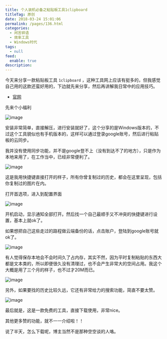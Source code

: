 ```yaml
---
title: 个人装机必备之粘贴板工具1clipboard
titleTag: 原创
date: 2018-03-24 15:01:06
permalink: /pages/136.html
categories: 
  - 闲言碎语
  - 效率工具
  - Windows时代
tags: 
  - null
feed: 
  enable: true
description: 
---
```


今天来分享一款粘贴板工具 `1clipboard` ，这种工具网上应该有挺多的，但我感觉自己用的这款还蛮好用的，下边就先来分享，然后再讲解我日常中的应用技巧。

- [官网](http://1clipboard.io/)

先来个小福利

![image](http://t.eryajf.net/imgs/2021/09/f66f9c22f2a1db32.jpg)

安装非常简单，直接解压，进行安装就好了，这个分享的是Windows版本的，不过这个工具貌似也有手机版本的，这样可以通过登录google账号，然后进行粘贴板的云同步。

我并没有使用同步功能，并不是google登不上（没有到达不了的地方），只是作为本地来用了，在工作当中，已经非常便利了。

![image](http://t.eryajf.net/imgs/2021/09/ff715b4323bfdbce.jpg)

这是我用快捷键直接打开的样子，所有你曾复制过的历史，都会在这里呈现，包括你复制过的图片在内。

打开首选项，进入到配置界面

![image](http://t.eryajf.net/imgs/2021/09/294845424421e567.jpg)

开机启动，显示通知全部打开。然后找一个自己最顺手又不冲突的快捷键进行设置，基本上就ok了。

如果想把自己这些走过的路程做云端备份的话，点击账户，登陆到google账号就ok了。

![image](http://t.eryajf.net/imgs/2021/09/8f336e96c64f0f94.jpg)

有人觉得保存本地会不会时间久了占内存，其实不然，因为平时复制粘贴的东西大都是文本类的，所以即便很久没有清理过，也不会产生非常大的空间占用。我这个大概是用了三个月的样子，也不过才20M而已。

![image](http://t.eryajf.net/imgs/2021/09/437243a3b7cc3403.jpg)

另外，如果要找的历史比较久远，它还有非常给力的搜索功能，简直不要太赞。

![image](http://t.eryajf.net/imgs/2021/09/390f4a95459db7fe.jpg)

最后就是，这是一款免费的工具，直接下载使用，非常nice。

其他更多赞的功能，就不一一介绍啦！！

说了半天，怎么下载呢，博主当然不是那种空空谈的人咯。
